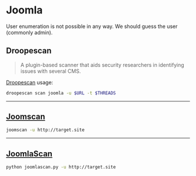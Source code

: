 # Joomla

User enumeration is not possible in any way. We should guess the user (commonly admin).

## Droopescan

> A plugin-based scanner that aids security researchers in identifying issues with several CMS.

[Droopescan](https://github.com/droope/droopescan) usage:

```bash
droopescan scan joomla -u $URL -t $THREADS
```

_____

## [Joomscan](https://github.com/OWASP/joomscan)

```bash
joomscan -u http://target.site
```

_____

## [JoomlaScan](https://github.com/drego85/JoomlaScan)

```bash
python joomlascan.py -u http://target.site
```

